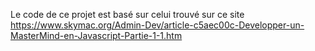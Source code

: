 Le code de ce projet est basé sur celui trouvé sur ce site https://www.skymac.org/Admin-Dev/article-c5aec00c-Developper-un-MasterMind-en-Javascript-Partie-1-1.htm
